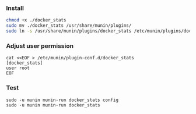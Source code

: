 
### Install

```sh
chmod +x ./docker_stats
sudo mv ./docker_stats /usr/share/munin/plugins/
sudo ln -s /usr/share/munin/plugins/docker_stats /etc/munin/plugins/docker_stats
```

### Adjust user permission 

```
cat <<EOF > /etc/munin/plugin-conf.d/docker_stats
[docker_stats]
user root
EOF
```


### Test

```
sudo -u munin munin-run docker_stats config
sudo -u munin munin-run docker_stats
```
